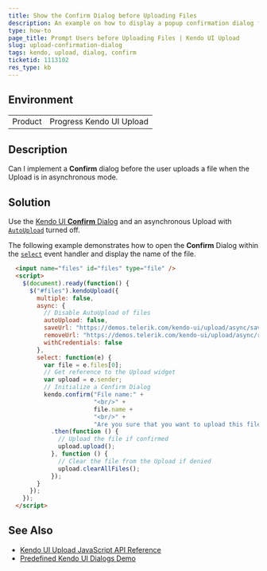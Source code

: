 ```yaml
---
title: Show the Confirm Dialog before Uploading Files
description: An example on how to display a popup confirmation dialog for saving an uploaded file in the Kendo UI Upload.
type: how-to
page_title: Prompt Users before Uploading Files | Kendo UI Upload
slug: upload-confirmation-dialog
tags: kendo, upload, dialog, confirm
ticketid: 1113102
res_type: kb
---
```


## Environment

<table>
 <tr>
  <td>Product</td>
  <td>Progress Kendo UI Upload</td>
 </tr>
</table>

## Description

Can I implement a **Confirm** dialog before the user uploads a file when the Upload is in asynchronous mode.

## Solution

Use the [Kendo UI **Confirm** Dialog](https://demos.telerik.com/kendo-ui/dialog/predefined-dialogs) and an asynchronous Upload with [`AutoUpload`](http://docs.telerik.com/kendo-ui/api/javascript/ui/upload#configuration-async.autoUpload) turned off.

The following example demonstrates how to open the **Confirm** Dialog within the [`select`](http://docs.telerik.com/kendo-ui/api/javascript/ui/upload#events-select) event handler and display the name of the file.

````html
  <input name="files" id="files" type="file" />
  <script>
	$(document).ready(function() {
	  $("#files").kendoUpload({
		multiple: false,
		async: {
		  // Disable AutoUpload of files
		  autoUpload: false,
		  saveUrl: "https://demos.telerik.com/kendo-ui/upload/async/save",
		  removeUrl: "https://demos.telerik.com/kendo-ui/upload/async/remove",
		  withCredentials: false
		},
		select: function(e) {
		  var file = e.files[0];
		  // Get reference to the Upload widget
		  var upload = e.sender;
		  // Initialize a Confirm Dialog
		  kendo.confirm("File name:" +
						"<br/>" +
						file.name +
						"<br/>" +
						"Are you sure that you want to upload this file?")
			.then(function () {
			  // Upload the file if confirmed
			  upload.upload();
			}, function () {
			  // Clear the file from the Upload if denied
			  upload.clearAllFiles();
			});
		}
	  });
	});
  </script>
````

## See Also

* [Kendo UI Upload JavaScript API Reference](http://docs.telerik.com/kendo-ui/api/javascript/ui/upload)
* [Predefined Kendo UI Dialogs Demo](https://demos.telerik.com/kendo-ui/dialog/predefined-dialogs)
